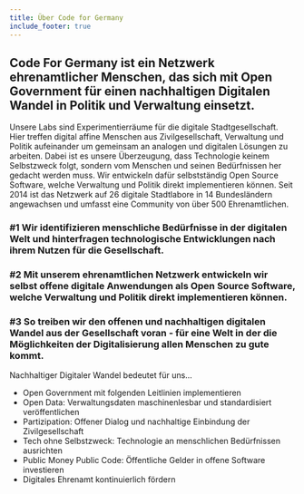 ```yaml
---
title: Über Code for Germany
include_footer: true
---
```


## Code For Germany ist ein Netzwerk ehrenamtlicher Menschen, das sich mit Open Government für einen nachhaltigen Digitalen Wandel in Politik und Verwaltung einsetzt. 

Unsere Labs sind Experimentierräume für die digitale Stadtgesellschaft. Hier treffen digital affine Menschen aus Zivilgesellschaft, Verwaltung und Politik aufeinander um gemeinsam an analogen und digitalen Lösungen zu arbeiten. Dabei ist es unsere Überzeugung, dass Technologie keinem Selbstzweck folgt, sondern vom Menschen und seinen Bedürfnissen her gedacht werden muss. 
Wir entwickeln dafür selbstständig Open Source Software, welche Verwaltung und Politik direkt implementieren können. Seit 2014 ist das Netzwerk auf 26 digitale Stadtlabore in 14 Bundesländern angewachsen und umfasst eine Community von über 500 Ehrenamtlichen. 

### #1 Wir identifizieren menschliche Bedürfnisse in der digitalen Welt und hinterfragen technologische Entwicklungen nach ihrem Nutzen für die Gesellschaft. 

### #2 Mit unserem ehrenamtlichen Netzwerk entwickeln wir selbst offene digitale Anwendungen als Open Source Software, welche Verwaltung und Politik direkt implementieren können.

### #3 So treiben wir den offenen und nachhaltigen digitalen Wandel aus der Gesellschaft voran - für eine Welt in der die Möglichkeiten der Digitalisierung allen Menschen zu gute kommt.   

Nachhaltiger Digitaler Wandel bedeutet für uns…
* Open Government mit folgenden Leitlinien implementieren 
* Open Data: Verwaltungsdaten maschinenlesbar und standardisiert veröffentlichen
* Partizipation: Offener Dialog und nachhaltige Einbindung der Zivilgesellschaft 
* Tech ohne Selbstzweck: Technologie an menschlichen Bedürfnissen ausrichten 
* Public Money Public Code: Öffentliche Gelder in offene Software investieren 
* Digitales Ehrenamt kontinuierlich fördern
